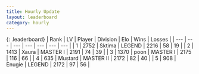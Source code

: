 ```yaml
---
title: Hourly Update
layout: leaderboard
category: hourly
---
```


{: .leaderboard}
| Rank | LV | Player | Division | Elo | Wins | Losses |
| --- | --- | --- | --- | --- | --- | --- |
| <span data-change="1">1</span> | 2752 | <span title="ID: 353063">Sktima</span> | LEGEND | <span data-change="28">2216</span> | <span data-change="4">58</span> | <span data-change="0">19</span> |
| <span data-change="1">2</span> | 1413 | <span title="ID: 200908">Xaura</span> | MASTER I | <span data-change="11">2191</span> | <span data-change="1">74</span> | <span data-change="0">39</span> |
| <span data-change="1">3</span> | 1370 | <span title="ID: 540690">poon</span> | MASTER I | <span data-change="0">2175</span> | <span data-change="1">116</span> | <span data-change="2">66</span> |
| <span data-change="1">4</span> | 635 | <span title="ID: 611082">Mustard</span> | MASTER II | <span data-change="0">2172</span> | <span data-change="0">82</span> | <span data-change="0">40</span> |
| <span data-change="-4">5</span> | 908 | <span title="ID: 623502">Enugie</span> | LEGEND | <span data-change="-37">2172</span> | <span data-change="0">97</span> | <span data-change="3">56</span> |